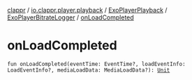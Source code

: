 [clappr](../../../index.md) / [io.clappr.player.playback](../../index.md) / [ExoPlayerPlayback](../index.md) / [ExoPlayerBitrateLogger](index.md) / [onLoadCompleted](./on-load-completed.md)

# onLoadCompleted

`fun onLoadCompleted(eventTime: EventTime?, loadEventInfo: LoadEventInfo?, mediaLoadData: MediaLoadData?): `[`Unit`](https://kotlinlang.org/api/latest/jvm/stdlib/kotlin/-unit/index.html)
